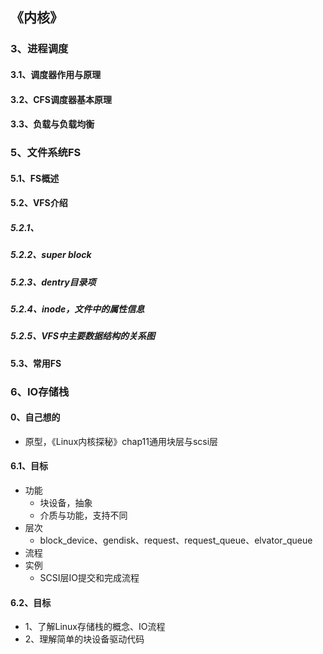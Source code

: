 ## 《内核》

### 3、进程调度

#### 3.1、调度器作用与原理

#### 3.2、CFS调度器基本原理

#### 3.3、负载与负载均衡

### 5、文件系统FS

#### 5.1、FS概述

#### 5.2、VFS介绍

##### 5.2.1、

##### 5.2.2、super block

##### 5.2.3、dentry目录项

##### 5.2.4、inode，文件中的属性信息

##### 5.2.5、VFS中主要数据结构的关系图

#### 5.3、常用FS

### 6、IO存储栈

#### 0、自己想的

+ 原型，《Linux内核探秘》chap11通用块层与scsi层

#### 6.1、目标

+ 功能
  + 块设备，抽象
  + 介质与功能，支持不同
+ 层次
  + block_device、gendisk、request、request_queue、elvator_queue
+ 流程
+ 实例
  + SCSI层IO提交和完成流程

#### 6.2、目标

+ 1、了解Linux存储栈的概念、IO流程
+ 2、理解简单的块设备驱动代码
